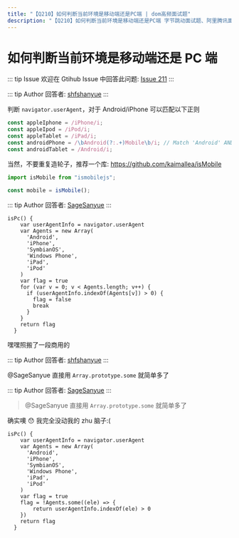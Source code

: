 ```yaml
---
title: "【Q210】如何判断当前环境是移动端还是PC端 | dom高频面试题"
description: "【Q210】如何判断当前环境是移动端还是PC端 字节跳动面试题、阿里腾讯面试题、美团小米面试题。"
---
```


# 如何判断当前环境是移动端还是 PC 端

::: tip Issue
欢迎在 Gtihub Issue 中回答此问题: [Issue 211](https://github.com/shfshanyue/Daily-Question/issues/211)
:::

::: tip Author
回答者: [shfshanyue](https://github.com/shfshanyue)
:::

判断 `navigator.userAgent`，对于 Android/iPhone 可以匹配以下正则

```js
const appleIphone = /iPhone/i;
const appleIpod = /iPod/i;
const appleTablet = /iPad/i;
const androidPhone = /\bAndroid(?:.+)Mobile\b/i; // Match 'Android' AND 'Mobile'
const androidTablet = /Android/i;
```

当然，不要重复造轮子，推荐一个库: <https://github.com/kaimallea/isMobile>

```js
import isMobile from "ismobilejs";

const mobile = isMobile();
```

::: tip Author
回答者: [SageSanyue](https://github.com/SageSanyue)
:::

```
isPc() {
    var userAgentInfo = navigator.userAgent
    var Agents = new Array(
      'Android',
      'iPhone',
      'SymbianOS',
      'Windows Phone',
      'iPad',
      'iPod'
    )
    var flag = true
    for (var v = 0; v < Agents.length; v++) {
      if (userAgentInfo.indexOf(Agents[v]) > 0) {
        flag = false
        break
      }
    }
    return flag
  }
```

嘿嘿照搬了一段商用的

::: tip Author
回答者: [shfshanyue](https://github.com/shfshanyue)
:::

@SageSanyue 直接用 `Array.prototype.some` 就简单多了

::: tip Author
回答者: [SageSanyue](https://github.com/SageSanyue)
:::

> @SageSanyue 直接用 `Array.prototype.some` 就简单多了

确实噢 😯 我完全没动我的 zhu 脑子:(

```
isPc() {
    var userAgentInfo = navigator.userAgent
    var Agents = new Array(
      'Android',
      'iPhone',
      'SymbianOS',
      'Windows Phone',
      'iPad',
      'iPod'
    )
    var flag = true
    flag = !Agents.some((ele) => {
        return userAgentInfo.indexOf(ele) > 0
    })
    return flag
  }
```
